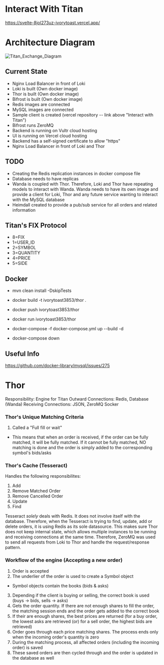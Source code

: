 # Interact With Titan
https://svelte-8jol273uz-ivorytoast.vercel.app/

# Architecture Diagram
![Titan_Exchange_Diagram](https://user-images.githubusercontent.com/8243054/113966258-c229bc80-97fc-11eb-953b-449b9d8d2615.png)

## Current State 
* Nginx Load Balancer in front of Loki
* Loki is built (Own docker image)
* Thor is built (Own docker image)
* Bifrost is built (Own docker image)
* Redis images are connected
* MySQL images are connected
* Sample client is created (vercel repository -- link above "Interact with Titan")
* Bifrost runs ZeroMQ
* Backend is running on Vultr cloud hosting
* UI is running on Vercel cloud hosting
* Backend has a self-signed certificate to allow "https"
* Nginx Load Balancer in front of Loki and Thor

## TODO
* Creating the Redis replication instances in docker compose file
* Database needs to have replicas
* Wanda is coupled with Thor. Therefore, Loki and Thor have repeating models to interact with Wanda. Wanda needs to have its own image and provide a client for Loki, Thor and any future service wanting to interact with the MySQL database
* Heimdall created to provide a pub/sub service for all orders and related information

## Titan's FIX Protocol
   * 8=FIX
   * 1=USER_ID
   * 2=SYMBOL
   * 3=QUANTITY
   * 4=PRICE
   * 5=SIDE

## Docker
* mvn clean install -DskipTests
* docker build -t ivorytoast3853/thor .
* docker push ivorytoast3853/thor
* docker run ivorytoast3853/thor

* docker-compose -f docker-compose.yml up --build -d
* docker-compose down

## Useful Info
https://github.com/docker-library/mysql/issues/275

# Thor
Responsibility: Engine for Titan
Outward Connections: Redis, Database (Wanda)
Receiving Connections: JSON, ZeroMQ Socker

### Thor's Unique Matching Criteria
1. Called a "Full fill or wait"
  * This means that when an order is received, if the order can be fully matched, it will be fully matched. If it cannot be fully matched, NO matching is done and the order is simply added to the corresponding symbol's bids/asks

### Thor's Cache (Tesseract)
Handles the following responsibilites:
1. Add
2. Remove Matched Order
3. Remove Cancelled Order
4. Update
5. Find

Tesseract _solely_ deals with Redis. It does not involve itself with the database. Therefore, when the Tesseract is trying to find, update, add or delete orders, it is using Redis as its sole datasource. This makes sure Thor does not keep internal state, which allows multiple instances to be running and receiving connections at the same time. Therefore, ZeroMQ was used to send all requests from Loki to Thor and handle the request/response pattern.

### Workflow of the engine (Accepting a new order)
1. Order is accepted
2. The underlier of the order is used to create a Symbol object
  * Symbol objects contain the books (bids & asks)
3. Depending if the client is buying or selling, the correct book is used (buys -> bids, sells -> asks)
4. Gets the order quantity. If there are not enough shares to fill the order, the matching session ends and the order gets added to the correct book
5. If their are enough shares, the best prices are returned (for a buy order, the lowest asks are retrieved (or) for a sell order, the highest bids are retrieved)
6. Order goes through each price matching shares. The process ends only when the incoming order's quantity is zero
7. During the matching process, all affected orders (including the incoming order) is saved
8. These saved orders are then cycled through and the order is updated in the database as well
